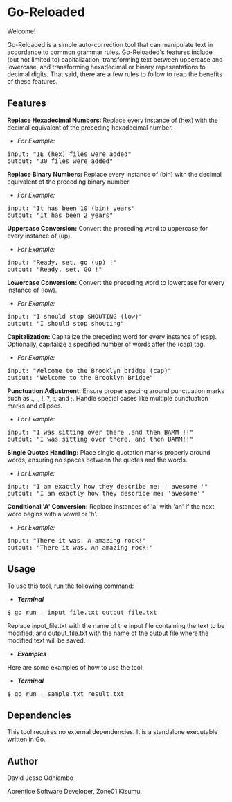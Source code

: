 # Go-Reloaded 
Welcome!

Go-Reloaded is a simple auto-correction tool that can manipulate text in acoordance to common grammar rules. Go-Reloaded's features include (but not limited to) capitalization, transforming text between uppercase and lowercase, and transforming hexadecimal or binary repesentations to decimal digits. That said, there are a few rules to follow to reap the benefits of these features.

## Features
<b> Replace Hexadecimal Numbers: </b> Replace every instance of (hex) with the decimal equivalent of the preceding hexadecimal number.

* *For Example:*
<pre>
input: "1E (hex) files were added"
output: "30 files were added"
</pre>

**Replace Binary Numbers:** Replace every instance of (bin) with the decimal equivalent of the preceding binary number.

* *For Example:*
<pre>
input: "It has been 10 (bin) years"
output: "It has been 2 years"
</pre>

**Uppercase Conversion:** Convert the preceding word to uppercase for every instance of (up).

* *For Example:*
<pre>
input: "Ready, set, go (up) !"
output: "Ready, set, GO !"
</pre>

**Lowercase Conversion:** Convert the preceding word to lowercase for every instance of (low).

* *For Example:*
<pre>
input: "I should stop SHOUTING (low)"
output: "I should stop shouting"
</pre>

**Capitalization:** Capitalize the preceding word for every instance of (cap). Optionally, capitalize a specified number of words after the (cap) tag.

* *For Example:*
<pre>
input: "Welcome to the Brooklyn bridge (cap)"
output: "Welcome to the Brooklyn Bridge"
</pre>

**Punctuation Adjustment:** Ensure proper spacing around punctuation marks such as ., ,, !, ?, :, and ;. Handle special cases like multiple punctuation marks and ellipses.

* *For Example:*
<pre>
input: "I was sitting over there ,and then BAMM !!"
output: "I was sitting over there, and then BAMM!!"
</pre>

**Single Quotes Handling:** Place single quotation marks properly around words, ensuring no spaces between the quotes and the words.
* *For Example:*
<pre>
input: "I am exactly how they describe me: ' awesome '"
output: "I am exactly how they describe me: 'awesome'"
</pre>

**Conditional 'A' Conversion:** Replace instances of 'a' with 'an' if the next word begins with a vowel or 'h'.
* *For Example:*
<pre>
input: "There it was. A amazing rock!"
output: "There it was. An amazing rock!"
</pre>

## Usage

To use this tool, run the following command:

* ***Terminal***

<pre>
$ go run . input_file.txt output_file.txt
</pre>

Replace input_file.txt with the name of the input file containing the text to be modified, and output_file.txt with the name of the output file where the modified text will be saved.
* ***Examples***

Here are some examples of how to use the tool:

* ***Terminal***
<pre>
$ go run . sample.txt result.txt
</pre>

## Dependencies

This tool requires no external dependencies. It is a standalone executable written in Go.

## Author

David Jesse Odhiambo

Aprentice Software Developer, Zone01 Kisumu.